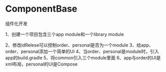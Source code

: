 # ComponentBase
组件化开发

1、创建一个项目包含三个app module和一个library module


2、修改idRelese可以控制order、personal是否为一个module
3、给app、order、personal添加一个简单的UI
4、当order、personal是module时，引入app的build.gradle
5、将common引入三个module里面
6、app与order的UI是xml布局，personal的UI是Compose